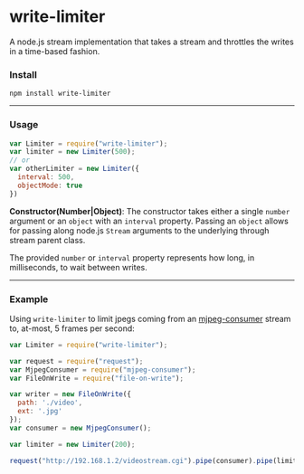 write-limiter
==================
  
A node.js stream implementation that takes a stream and throttles the writes in a time-based fashion.
  
### Install
```
npm install write-limiter
```  
----------------------  

### Usage

```javascript
var Limiter = require("write-limiter");
var limiter = new Limiter(500);
// or
var otherLimiter = new Limiter({
  interval: 500,
  objectMode: true
})
```

**Constructor(Number|Object)**: The constructor takes either a single `number` argument or an `object` with an `interval` property. Passing an `object` allows for passing along node.js `Stream` arguments to the underlying through stream parent class.  
  
The provided `number` or `interval` property represents how long, in milliseconds, to wait between writes.

----------------------  
### Example
Using `write-limiter` to limit jpegs coming from an [mjpeg-consumer](https://github.com/mmaelzer/mjpeg-consumer) stream to, at-most, 5 frames per second:

```javascript
var Limiter = require("write-limiter");

var request = require("request");
var MjpegConsumer = require("mjpeg-consumer");
var FileOnWrite = require("file-on-write");

var writer = new FileOnWrite({
  path: './video',
  ext: '.jpg'
});
var consumer = new MjpegConsumer();

var limiter = new Limiter(200);

request("http://192.168.1.2/videostream.cgi").pipe(consumer).pipe(limiter).pipe(writer);
```

